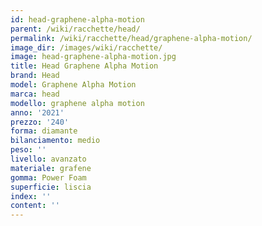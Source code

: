 ```yaml
---
id: head-graphene-alpha-motion
parent: /wiki/racchette/head/
permalink: /wiki/racchette/head/graphene-alpha-motion/
image_dir: /images/wiki/racchette/
image: head-graphene-alpha-motion.jpg
title: Head Graphene Alpha Motion
brand: Head
model: Graphene Alpha Motion
marca: head
modello: graphene alpha motion
anno: '2021'
prezzo: '240'
forma: diamante
bilanciamento: medio
peso: ''
livello: avanzato
materiale: grafene
gomma: Power Foam
superficie: liscia
index: ''
content: ''
---
```

